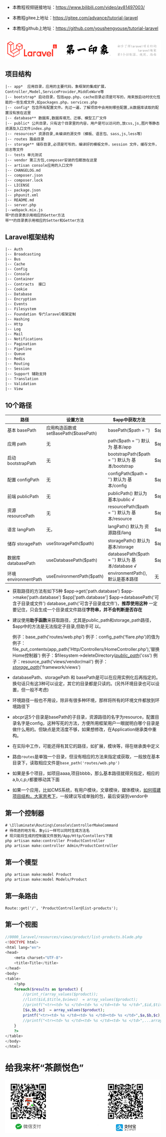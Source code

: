 - 本教程视频链接地址：https://www.bilibili.com/video/av81497003/

- 本教程gitee上地址：https://gitee.com/advance/tutorial-laravel

- 本教程github上地址：https://github.com/youshengyouse/tutorial-laravel

  

##  ![laravel_002_a](./imgs_tutorials/laravel_002_a.jpg)



##  项目结构

```
|-- app*  应用目录，应用的主要代码，象框架的集成扩展，Controller,Model,ServiceProvider,MiddleWare等
|-- bootstrap* 启动目录，包括app.php，cache目录必须是可写的，用来放启动时优化性能的一些生成文件,如packages.php，services.php
|-- config* 包含所有配置文件。先过一遍，了解项目中会用到哪些配置,从数据库读取的配置没有放在这里
|-- database** 数据库,数据库填充、迁移、模型工厂文件
|-- public* 公共目录，只有这个目录里的内容，用户是可以访问的,放css,js,图片等静态资源及入口文件index.php
|-- resources* 资源目录,未编译的源文件（模板、语言包、sass,js,less等）
|-- routes 路由目录
|-- storage** 储存目录,必须是可写的，编译好的模板文件，session 文件，缓存文件，日志等文件
|-- tests 单元测试
|-- vendor 第三方包,composer安装的包都放在这里
|-- artisan console应用的入口文件
|-- CHANGELOG.md
|-- composer.json
|-- composer.lock
|-- LICENSE
|-- package.json
|-- phpunit.xml
|-- README.md
|-- server.php
|--webpack.mix.js
带*的目录表示用相应的Getter方法
带**的目录表示用相应的Setter和Getter方法
```

## Laravel框架结构

```
|-- Auth
|-- Broadcasting
|-- Bus
|-- Cache
|-- Config
|-- Console
|-- Container
|-- Contracts  接口
|-- Cookie
|-- Database
|-- Encryption
|-- Events
|-- Filesystem
|-- Foundation 专门laravel框架定制
|-- Hashing
|-- Http
|-- Log
|-- Mail
|-- Notifications
|-- Pagination
|-- Pipeline
|-- Queue
|-- Redis
|-- Routing
|-- Session
|-- Support 辅助支持
|-- Translation
|-- Validation
|-- View

```




## 10个路径
| 路径                 | 设置方法                              | $app中获取方法                                  | 容器中获取方法         | 助手方法                       |
| -------------------- | ------------------------------------- | ----------------------------------------------- | ---------------------- | ------------------------------ |
| 基本 basePath        | 应用构造函数或 setBasePath($basePath) | basePath($path = '')                            | $app['path.base']      | base_path                      |
| 应用 path            | 无                                    | path($path = '')  默认为 基本/app               | $app['path']           | app_path                       |
| 启动 bootstrapPath   | 无                                    | bootstrapPath($path = '') 默认为 基本/bootstrap | $app['path.bootstrap'] |                                |
| 配置 configPath      | 无                                    | configPath($path = '') 默认为 基本/config       | $app['path.config']    | config_path                    |
| 前端 publicPath      | 无                                    | publicPath() 默认为 基本/public √               | $app['path.public']    | public_path(‘子目录’)这里不同  |
| 资源 resourcePath    | 无                                    | resourcePath($path = '') 默认为 基本/resource   | $app['path.resource']  | resource_path                  |
| 语言 langPath        | 无，                                  | langPath() 默认为 资源路径/lang                 | $app['path.lang']      |                                |
| 储存 storagePath     | useStoragePath($path)                 | storagePath() 默认为 基本/storage               | $app['path.storage']   | storage_path('子目录')这里不同 |
| 数据库 databasePath  | useDatabasePath($path)                | databasePath($path = '') 默认为 基本/database √ | $app['path.database']  | database_path                  |
| 环境 environmentPath | useEnvironmentPath($path)             | environmentPath(),默认是基本路径                | 无                     |                                |

- 获取路径的方法有如下5种
   $app->get('path.database')
   $app->make('path.database')
   $app['path.database']
   $app->databasePath('可含子目录或文件')
   database_path('可含子目录或文件')，**推荐使用这种**
   一定要记住，只会生成一个目录或文件路径**字符串，并不会判断是否存在**
   
- 建议使用**助手函数**来获取路径，尤其是public_path和storage_path路径，$app中的方法是无法指定子目录,但助手可 以。

  例子：base_path('routes/web.php')
  例子：config_path('flare.php')的值为 
  例子：file_put_contents(app_path('Http/Controllers/HomeController.php'),'替换Home控制器')
  例子：$filesystem->deleteDirectory(<u>*public_path*</u>('css')
  例子：resource_path('views/vendor/mail')
  例子：*<u>storage_path</u>*('framework/views')
  
- databasePath、storagePath 和 basePath是可以在应用实例化后再指定的。换句话只有这3种可以设定，其它的目录都是只读的。(另外环境目录也可以设置，但一般不考虑)

- 环境路径一般也不用设，除非有很多种环境，那样将所有的环境文件都放到环境路径下

- abcpr这5个目录是basePath的子目录，资源路径的名字为resource，配置目录名字是config，这种写死的方法，方便所用框架用户一眼就明白哪个目录是做什么用的。但缺点是灵活度不够，如果想修改，在Application继承类中重构。

- 在实际中工作，可能还得有其它的路径，如扩展，模块等，得在继承类中定义

- 路由`routes`是单独一个目录，但没有相应的方法来指定或获取，一般放在基本目录下，读取相应文件是`base_path('routes/web.php')`

- 如果是多个项目，如项目aaaa,项目bbbb，那么基本路径就得另指定，相应的a,b,c,p,r都要移动其下面

- 如果一个应用，比如CMS系统，有用户模块，文章模块，媒体模块，<u>如何搭建项目结构，大家思考下</u>，一般建议写成单独的包，最后安装到vendor中

## 第一个控制器

```
# \Illuminate\Routing\Console\ControllerMakeCommand
# 待改进的地方有，象yii一样可以同时生成方法名
# 现只能将生成的控制器文件放到/App/Http/Contollers下面
php artisan make:controller ProductController
php artisan make:controller Admin/ProductController
```

## 第一个模型

```
php artisan make:model Product
php artisan make:model Models/Product
```
## 第一条路由
```
Route::get('/', 'ProductController@list-products');
```
## 第一个视图

```php
//0000_laravel/resources/views/product/list-products.blade.php
<!DOCTYPE html>
<html lang="en">
<head>
    <meta charset="UTF-8">
    <title>Title</title>
</head>
<body>
<table>
    <?php
    foreach($results as $product) {
        //print_r(array_values($product));
        //list($id,$title,$views)  = array_values($product);
        //printf("<tr><td> %s </td><td> %s </td><td> %s </td>",$id,$title,$views);
        [$a,$b,$c]  = array_values($product);
        printf("<tr><td> %s </td><td> %s </td><td> %s </td>",$a,$b,$c);
        //printf("<tr><td> %s </td><td> %s </td><td> %s </td>",...array_values($product));
    }
    ?>
</table>
</body>
</html>
```



# 给我来杯“茶颜悦色”

![pay](./imgs_tutorials/pay.jpg)